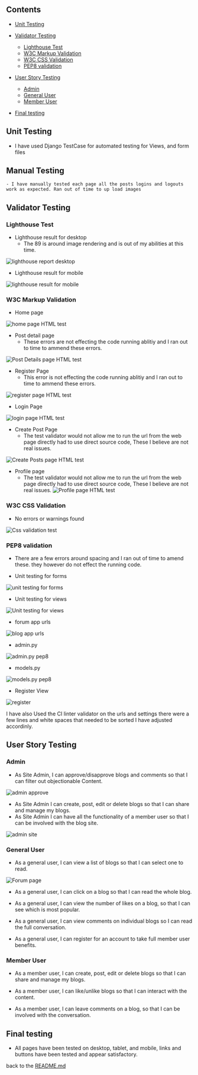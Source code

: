 ## Contents
- [Unit Testing](#unit-testing)

- [Validator Testing](#validator-testing)
    - [Lighthouse Test](#lighthouse-test)
    - [W3C Markup Validation](#w3c-markup-validation)
    - [W3C CSS Validation](#w3c-css-validation)
    - [PEP8 validation](#pep8-validaton)
- [User Story Testing](#user-story-testing)
    - [Admin](#admin)
    - [General User](#general-user)
    - [Member User](#member-user)
- [Final testing](#final-testing)

## Unit Testing

- I have used Django TestCase for automated testing for Views, and form files

## Manual Testing

    - I have manually tested each page all the posts logins and logouts work as expected. Ran out of time to up load images

## Validator Testing

### Lighthouse Test

- Lighthouse result for desktop
    - The 89 is around image rendering and is out of my abilities at this time.

![lighthouse report desktop](./assets/documentation/testdesktop.png)

- Lighthouse result for mobile

![lighthouse result for mobile](./assets/documentation/testmobile.png)

### W3C Markup Validation

- Home page

![home page HTML test](./assets/documentation/w3chome.png)

- Post detail page
    - These errors are not effecting the code running ablitiy and I ran out to time to ammend these errors.

![Post Details page HTML test](./assets/documentation/w3cpost.png)


- Register Page
   - This error is not effecting the code running ablitiy and I ran out to time to ammend these errors.

![register page HTML test](./assets/documentation/w3cregister.png)

- Login Page

![login page HTML test](./assets/documentation/w3clogin.png)

- Create Post Page
    - The test validator would not allow me to run the url from the web page directly had to use direct source code, These I believe 
      are not real issues. 

![Create Posts page HTML test](./assets/documentation/w3ccreatepost.png)

- Profile page
   - The test validator would not allow me to run the url from the web page directly had to use direct source code, These I believe 
      are not real issues.
![Profile page HTML test](./assets/documentation/w3cupdate.png)


### W3C CSS Validation

- No errors or warnings found

![Css validation test](./assets/documentation/w3ccss.png)

### PEP8 validation
- There are a few errors around spacing and I ran out of time to amend these. they however do not effect the running code.

- Unit testing for forms

![unit testing for forms](./assets/documentation/forms.png)

- Unit testing for views

![Unit testing for views](./assets/documentation/views.png)

- forum app urls

![blog app urls](./assets/documentation/urls.png)

- admin.py

![admin.py pep8](./assets/documentation/admin.png)

- models.py

![models.py pep8](./assets/documentation/views2.png)

- Register View

![register](./assets/documentation/register.png)

I have also Used the CI linter validator on the urls and settings there were a few lines and white spaces that needed to be sorted I have adjusted accordinly.

## User Story Testing

### Admin
- As Site Admin, I can approve/disapprove blogs and comments so that I can filter out objectionable Content.

![admin approve](./assets/documentation/adminposts.png)

- As Site Admin I can create, post, edit or delete blogs so that I can share and manage my blogs.
- As Site Admin I can have all the functionality of a member user so that I can be involved with the blog site.

![admin site](./assets/documentation/adminhome.png)

### General User

- As a general user, I can view a list of blogs so that I can select one to read.

![Forum page](./assets/documentation/homepage.png)

- As a general user, I can click on a blog so that I can read the whole blog.
- As a general user, I can view the number of likes on a blog, so that I can see which is most popular.
- As a general user, I can view comments on individual blogs so I can read the full conversation.

- As a general user, I can register for an account to take full member user benefits.

### Member User

- As a member user, I can create, post, edit or delete blogs so that I can share and manage my blogs.


- As a member user, I can like/unlike blogs so that I can interact with the content.
- As a member user, I can leave comments on a blog, so that I can be involved with the conversation.

## Final testing
- All pages have been tested on desktop, tablet, and mobile, links and buttons have been tested and appear satisfactory.

back to the [README.md](README.md)